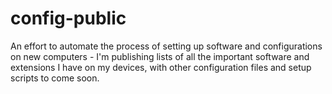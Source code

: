 # config-public

An effort to automate the process of setting up software and configurations on new computers - I'm publishing lists of all the important software and extensions I have on my devices, with other configuration files and setup scripts to come soon.
